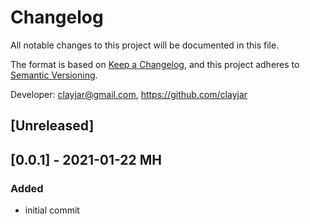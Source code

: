 # Changelog
All notable changes to this project will be documented in this file.

The format is based on [Keep a Changelog](https://keepachangelog.com/en/1.0.0/),
and this project adheres to [Semantic Versioning](https://semver.org/spec/v2.0.0.html).

Developer:
clayjar@gmail.com, https://github.com/clayjar

## [Unreleased]

## [0.0.1] - 2021-01-22 MH
### Added
- initial commit
